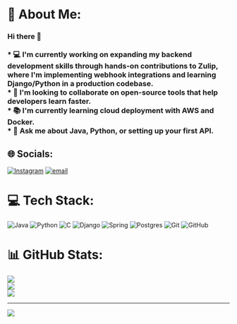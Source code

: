 # 💫 About Me:
 ### Hi there 👋<br><br>* 💻 I'm currently working on expanding my backend development skills through hands-on contributions to Zulip, where I'm implementing webhook integrations and learning Django/Python in a production codebase.<br>* 🤝 I'm looking to collaborate on open-source tools that help developers learn faster.  <br>* 📚 I'm currently learning cloud deployment with AWS and Docker.  <br>* 💬 Ask me about Java, Python, or setting up your first API.  <br>


## 🌐 Socials:
[![Instagram](https://img.shields.io/badge/Instagram-%23E4405F.svg?logo=Instagram&logoColor=white)](https://instagram.com/dani_reyss) [![email](https://img.shields.io/badge/Email-D14836?logo=gmail&logoColor=white)](mailto:danieljreyes2001@gmail.com) 

# 💻 Tech Stack:
![Java](https://img.shields.io/badge/java-%23ED8B00.svg?style=flat-square&logo=openjdk&logoColor=white) ![Python](https://img.shields.io/badge/python-3670A0?style=flat-square&logo=python&logoColor=ffdd54) ![C](https://img.shields.io/badge/c-%2300599C.svg?style=flat-square&logo=c&logoColor=white) ![Django](https://img.shields.io/badge/django-%23092E20.svg?style=flat-square&logo=django&logoColor=white) ![Spring](https://img.shields.io/badge/spring-%236DB33F.svg?style=flat-square&logo=spring&logoColor=white) ![Postgres](https://img.shields.io/badge/postgres-%23316192.svg?style=flat-square&logo=postgresql&logoColor=white) ![Git](https://img.shields.io/badge/git-%23F05033.svg?style=flat-square&logo=git&logoColor=white) ![GitHub](https://img.shields.io/badge/github-%23121011.svg?style=flat-square&logo=github&logoColor=white)
# 📊 GitHub Stats:
![](https://github-readme-stats.vercel.app/api?username=danireyss&theme=radical&hide_border=true&include_all_commits=false&count_private=false)<br/>
![](https://nirzak-streak-stats.vercel.app/?user=danireyss&theme=radical&hide_border=true)<br/>
![](https://github-readme-stats.vercel.app/api/top-langs/?username=danireyss&theme=radical&hide_border=true&include_all_commits=false&count_private=false&layout=compact)

---
[![](https://visitcount.itsvg.in/api?id=danireyss&icon=0&color=0)](https://visitcount.itsvg.in)

<!-- Proudly created with GPRM ( https://gprm.itsvg.in ) -->
